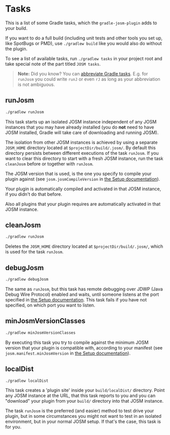 # Tasks

This is a list of some Gradle tasks, which the `gradle-josm-plugin` adds to your build.

If you want to do a full build (including unit tests and other tools you set up, like SpotBugs or PMD), use `./gradlew build` like you would also do without the plugin.

To see a list of available tasks, run `./gradlew tasks` in your project root and take special note of the part titled `JOSM tasks`.

> **Note:** Did you know? You can [abbreviate Gradle tasks](https://docs.gradle.org/4.1/userguide/tutorial_gradle_command_line.html#sec:task_name_abbreviation). E.g. for `runJosm` you could write `runJ` or even `rJ` as long as your abbreviation is not ambiguous.

## runJosm
```bash
./gradlew runJosm
```
This task starts up an isolated JOSM instance independent of any JOSM instances that you may have already installed (you do **not** need to have JOSM installed, Gradle will take care of downloading and running JOSM).

The isolation from other JOSM instances is achieved by using a separate `JOSM_HOME` directory located at `$projectDir/build/.josm/`. By default this directory persists between different executions of the task `runJosm`. If you want to clear this directory to start with a fresh JOSM instance, run the task `cleanJosm` before or together with `runJosm`.

The JOSM version that is used, is the one you specify to compile your plugin against (see `josm.josmCompileVersion` in [the Setup documentation](./Setup.md)).

Your plugin is automatically compiled and activated in that JOSM instance, if you didn't do that before.

Also all plugins that your plugin requires are automatically activated in that JOSM instance.

## cleanJosm
```bash
./gradlew runJosm
```
Deletes the `JOSM_HOME` directory located at `$projectDir/build/.josm/`, which is used for the task `runJosm`.

## debugJosm
```bash
./gradlew debugJosm
```
The same as `runJosm`, but this task has remote debugging over JDWP (Java Debug Wire Protocol) enabled and waits, until someone listens at the port specified in [the Setup documentation](./Setup.md).
This task fails if you have not specified, on which port you want to listen.

## minJosmVersionClasses
```bash
./gradlew minJosmVersionClasses
```
By executing this task you try to compile against the minimum JOSM version that your plugin is compatible with, according to your manifest (see `josm.manifest.minJosmVersion` in [the Setup documentation](./Setup.md)).

## localDist
```bash
./gradlew localDist
```
This task creates a 'plugin site' inside your `build/localDist/` directory. Point any JOSM instance at the URL, that this task reports to you and you can "download" your plugin from your `build/` directory into that JOSM instance.

The task `runJosm` is the preferred (and easier) method to test drive your plugin, but in some circumstances you might not want to test in an isolated environment, but in your normal JOSM setup. If that's the case, this task is for you.

